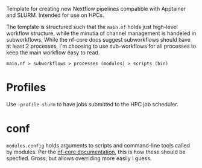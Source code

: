 Template for creating new Nextflow pipelines compatible with Apptainer and SLURM. Intended for use on HPCs. 

The template is structured such that the `main.nf` holds just high-level workflow structure, while the minutia of channel management is handeled in subworkflows. While the nf-core docs suggest subworkflows should have at least 2 processes, I'm choosing to use sub-workflows for all processes to keep the main workflow easy to read. 

`main.nf > subworkflows > processes (modules) > scripts (bin)` 

# Profiles

Use `-profile slurm` to have jobs submitted to the HPC job scheduler.

# conf

`modules.config` holds arguments to scripts and command-line tools called by modules. Per the [nf-core documentation](https://nf-co.re/docs/guidelines/components/modules#optional-command-arguments), this is how these should be specfied. Gross, but allows overriding more easily I guess.

